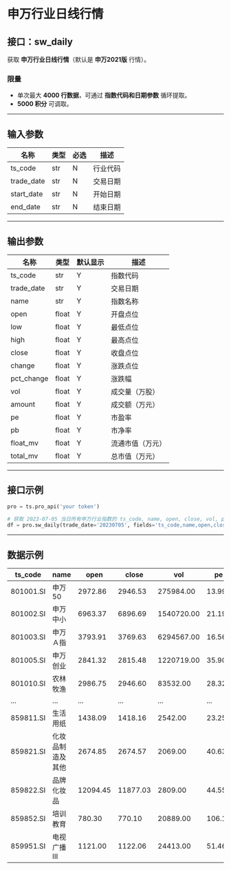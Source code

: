 # 申万行业日线行情

## 接口：sw_daily
获取 **申万行业日线行情**（默认是 **申万2021版** 行情）。

### 限量
- 单次最大 **4000 行数据**，可通过 **指数代码和日期参数** 循环提取。
- **5000 积分** 可调取。

---

## 输入参数

| 名称        | 类型 | 必选 | 描述 |
|------------|------|------|------|
| ts_code    | str  | N    | 行业代码 |
| trade_date | str  | N    | 交易日期 |
| start_date | str  | N    | 开始日期 |
| end_date   | str  | N    | 结束日期 |

---

## 输出参数

| 名称         | 类型  | 默认显示 | 描述 |
|-------------|------|--------|------|
| ts_code     | str  | Y      | 指数代码 |
| trade_date  | str  | Y      | 交易日期 |
| name        | str  | Y      | 指数名称 |
| open        | float | Y      | 开盘点位 |
| low         | float | Y      | 最低点位 |
| high        | float | Y      | 最高点位 |
| close       | float | Y      | 收盘点位 |
| change      | float | Y      | 涨跌点位 |
| pct_change  | float | Y      | 涨跌幅 |
| vol         | float | Y      | 成交量（万股） |
| amount      | float | Y      | 成交额（万元） |
| pe          | float | Y      | 市盈率 |
| pb          | float | Y      | 市净率 |
| float_mv    | float | Y      | 流通市值（万元） |
| total_mv    | float | Y      | 总市值（万元） |

---

## 接口示例

```python
pro = ts.pro_api('your token')

# 获取 2023-07-05 当日所有申万行业指数的 ts_code, name, open, close, vol, pe, pb 数据
df = pro.sw_daily(trade_date='20230705', fields='ts_code,name,open,close,vol,pe,pb')
```

---

## 数据示例

| ts_code    | name            | open     | close    | vol        | pe    | pb   |
|------------|----------------|----------|----------|------------|-------|------|
| 801001.SI  | 申万50         | 2972.86  | 2946.53  | 275984.00  | 13.99 | 1.91 |
| 801002.SI  | 申万中小       | 6963.37  | 6896.69  | 1540720.00 | 21.19 | 2.47 |
| 801003.SI  | 申万Ａ指       | 3793.91  | 3769.63  | 6294567.00 | 16.56 | 1.78 |
| 801005.SI  | 申万创业       | 2841.32  | 2815.48  | 1220719.00 | 35.90 | 3.72 |
| 801010.SI  | 农林牧渔       | 2986.75  | 2946.60  | 83532.00   | 28.32 | 2.66 |
| ...        | ...            | ...      | ...      | ...        | ...   | ...  |
| 859811.SI  | 生活用纸       | 1438.09  | 1418.16  | 2542.00    | 23.25 | 2.32 |
| 859821.SI  | 化妆品制造及其他 | 2674.85  | 2674.57  | 2069.00    | 40.63 | 2.33 |
| 859822.SI  | 品牌化妆品     | 12094.45 | 11877.03 | 2809.00    | 44.55 | 5.52 |
| 859852.SI  | 培训教育       | 780.30   | 770.10   | 20889.00   | 106.12| 5.73 |
| 859951.SI  | 电视广播Ⅲ     | 1121.00  | 1122.06  | 24413.00   | 51.46 | 1.05 |
